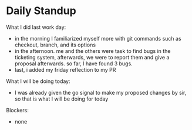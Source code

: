 # Daily Standup

What I did last work day:
- in the morning I familiarized myself more with git commands such as checkout, branch, and its options
- in the afternoon. me and the others were task to find bugs in the ticketing system, afterwards, we were to report them and give a proposal afterwards. so far, I have found 3 bugs.
- last, i added my friday reflection to my PR

What I will be doing today:
- I was already given the go signal to make my proposed changes by sir, so that is what I will be doing for today 

Blockers:
- none